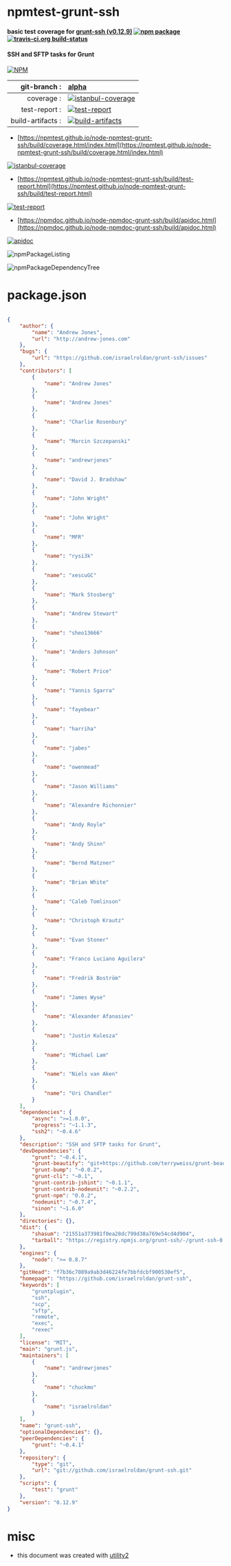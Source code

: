 # npmtest-grunt-ssh

#### basic test coverage for  [grunt-ssh (v0.12.9)](https://github.com/israelroldan/grunt-ssh)  [![npm package](https://img.shields.io/npm/v/npmtest-grunt-ssh.svg?style=flat-square)](https://www.npmjs.org/package/npmtest-grunt-ssh) [![travis-ci.org build-status](https://api.travis-ci.org/npmtest/node-npmtest-grunt-ssh.svg)](https://travis-ci.org/npmtest/node-npmtest-grunt-ssh)

#### SSH and SFTP tasks for Grunt

[![NPM](https://nodei.co/npm/grunt-ssh.png?downloads=true&downloadRank=true&stars=true)](https://www.npmjs.com/package/grunt-ssh)

| git-branch : | [alpha](https://github.com/npmtest/node-npmtest-grunt-ssh/tree/alpha)|
|--:|:--|
| coverage : | [![istanbul-coverage](https://npmtest.github.io/node-npmtest-grunt-ssh/build/coverage.badge.svg)](https://npmtest.github.io/node-npmtest-grunt-ssh/build/coverage.html/index.html)|
| test-report : | [![test-report](https://npmtest.github.io/node-npmtest-grunt-ssh/build/test-report.badge.svg)](https://npmtest.github.io/node-npmtest-grunt-ssh/build/test-report.html)|
| build-artifacts : | [![build-artifacts](https://npmtest.github.io/node-npmtest-grunt-ssh/glyphicons_144_folder_open.png)](https://github.com/npmtest/node-npmtest-grunt-ssh/tree/gh-pages/build)|

- [https://npmtest.github.io/node-npmtest-grunt-ssh/build/coverage.html/index.html](https://npmtest.github.io/node-npmtest-grunt-ssh/build/coverage.html/index.html)

[![istanbul-coverage](https://npmtest.github.io/node-npmtest-grunt-ssh/build/screenCapture.buildCi.browser.%252Ftmp%252Fbuild%252Fcoverage.lib.html.png)](https://npmtest.github.io/node-npmtest-grunt-ssh/build/coverage.html/index.html)

- [https://npmtest.github.io/node-npmtest-grunt-ssh/build/test-report.html](https://npmtest.github.io/node-npmtest-grunt-ssh/build/test-report.html)

[![test-report](https://npmtest.github.io/node-npmtest-grunt-ssh/build/screenCapture.buildCi.browser.%252Ftmp%252Fbuild%252Ftest-report.html.png)](https://npmtest.github.io/node-npmtest-grunt-ssh/build/test-report.html)

- [https://npmdoc.github.io/node-npmdoc-grunt-ssh/build/apidoc.html](https://npmdoc.github.io/node-npmdoc-grunt-ssh/build/apidoc.html)

[![apidoc](https://npmdoc.github.io/node-npmdoc-grunt-ssh/build/screenCapture.buildCi.browser.%252Ftmp%252Fbuild%252Fapidoc.html.png)](https://npmdoc.github.io/node-npmdoc-grunt-ssh/build/apidoc.html)

![npmPackageListing](https://npmtest.github.io/node-npmtest-grunt-ssh/build/screenCapture.npmPackageListing.svg)

![npmPackageDependencyTree](https://npmtest.github.io/node-npmtest-grunt-ssh/build/screenCapture.npmPackageDependencyTree.svg)



# package.json

```json

{
    "author": {
        "name": "Andrew Jones",
        "url": "http://andrew-jones.com"
    },
    "bugs": {
        "url": "https://github.com/israelroldan/grunt-ssh/issues"
    },
    "contributors": [
        {
            "name": "Andrew Jones"
        },
        {
            "name": "Andrew Jones"
        },
        {
            "name": "Charlie Rosenbury"
        },
        {
            "name": "Marcin Szczepanski"
        },
        {
            "name": "andrewrjones"
        },
        {
            "name": "David J. Bradshaw"
        },
        {
            "name": "John Wright"
        },
        {
            "name": "John Wright"
        },
        {
            "name": "MFR"
        },
        {
            "name": "rysi3k"
        },
        {
            "name": "xescuGC"
        },
        {
            "name": "Mark Stosberg"
        },
        {
            "name": "Andrew Stewart"
        },
        {
            "name": "sheo13666"
        },
        {
            "name": "Anders Johnson"
        },
        {
            "name": "Robert Price"
        },
        {
            "name": "Yannis Sgarra"
        },
        {
            "name": "fayebear"
        },
        {
            "name": "harriha"
        },
        {
            "name": "jabes"
        },
        {
            "name": "owenmead"
        },
        {
            "name": "Jason Williams"
        },
        {
            "name": "Alexandre Richonnier"
        },
        {
            "name": "Andy Royle"
        },
        {
            "name": "Andy Shinn"
        },
        {
            "name": "Bernd Matzner"
        },
        {
            "name": "Brian White"
        },
        {
            "name": "Caleb Tomlinson"
        },
        {
            "name": "Christoph Krautz"
        },
        {
            "name": "Evan Stoner"
        },
        {
            "name": "Franco Luciano Aguilera"
        },
        {
            "name": "Fredrik Boström"
        },
        {
            "name": "James Wyse"
        },
        {
            "name": "Alexander Afanasiev"
        },
        {
            "name": "Justin Kulesza"
        },
        {
            "name": "Michael Lam"
        },
        {
            "name": "Niels van Aken"
        },
        {
            "name": "Uri Chandler"
        }
    ],
    "dependencies": {
        "async": ">=1.0.0",
        "progress": "~1.1.3",
        "ssh2": "~0.4.6"
    },
    "description": "SSH and SFTP tasks for Grunt",
    "devDependencies": {
        "grunt": "~0.4.1",
        "grunt-beautify": "git+https://github.com/terryweiss/grunt-beautify.git#FixForGrunt040",
        "grunt-bump": "~0.0.2",
        "grunt-cli": "~0.1",
        "grunt-contrib-jshint": "~0.1.1",
        "grunt-contrib-nodeunit": "~0.2.2",
        "grunt-npm": "0.0.2",
        "nodeunit": "~0.7.4",
        "sinon": "~1.6.0"
    },
    "directories": {},
    "dist": {
        "shasum": "21551a373981f0ea28dc799d38a769e54cd4d904",
        "tarball": "https://registry.npmjs.org/grunt-ssh/-/grunt-ssh-0.12.9.tgz"
    },
    "engines": {
        "node": ">= 0.8.7"
    },
    "gitHead": "f7b36c7089a9ab3d46224fe7bbfdcbf900530ef5",
    "homepage": "https://github.com/israelroldan/grunt-ssh",
    "keywords": [
        "gruntplugin",
        "ssh",
        "scp",
        "sftp",
        "remote",
        "exec",
        "rexec"
    ],
    "license": "MIT",
    "main": "grunt.js",
    "maintainers": [
        {
            "name": "andrewrjones"
        },
        {
            "name": "chuckmo"
        },
        {
            "name": "israelroldan"
        }
    ],
    "name": "grunt-ssh",
    "optionalDependencies": {},
    "peerDependencies": {
        "grunt": "~0.4.1"
    },
    "repository": {
        "type": "git",
        "url": "git://github.com/israelroldan/grunt-ssh.git"
    },
    "scripts": {
        "test": "grunt"
    },
    "version": "0.12.9"
}
```



# misc
- this document was created with [utility2](https://github.com/kaizhu256/node-utility2)
